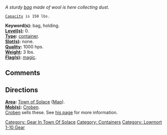 *A sturdy [bag](:Category:_Containers.md "wikilink") made of wool is
here collecting dust.*

[`Capacity`](Container_Values.md "wikilink")` is 150 lbs.`

**Keyword(s):** bag, holding.  
**[Level(s)](Object_Level.md "wikilink"):** 0.  
**[Type](:Category:_Object_Types.md "wikilink"):**
[container](:Category:_Containers.md "wikilink").  
**[Slot(s)](Object_Slots.md "wikilink"):** none.  
**[Quality](Object_Quality.md "wikilink"):** 1000 hps.  
**[Weight](Object_Weight.md "wikilink"):** 3 lbs.  
**[Flag(s)](:Category:_Object_Flags.md "wikilink"):**
[magic](Magic_Flag.md "wikilink").  

## Comments

## Directions

**[Area](:Category:_Areas.md "wikilink"):** [Town of
Solace](:Category:_Town_Of_Solace.md "wikilink")
([Map](Town_Of_Solace_Map.md "wikilink")).  
**[Mob(s)](:Category:_Mobs.md "wikilink"):**
[Croben](Croben.md "wikilink").  
[Croben](Croben.md "wikilink") sells these. See [his
page](Croben.md "wikilink") for more information.

[Category: Gear In Town Of
Solace](Category:_Gear_In_Town_Of_Solace "wikilink") [Category:
Containers](Category:_Containers "wikilink") [Category: Lowmort 1-10
Gear](Category:_Lowmort_1-10_Gear "wikilink")
